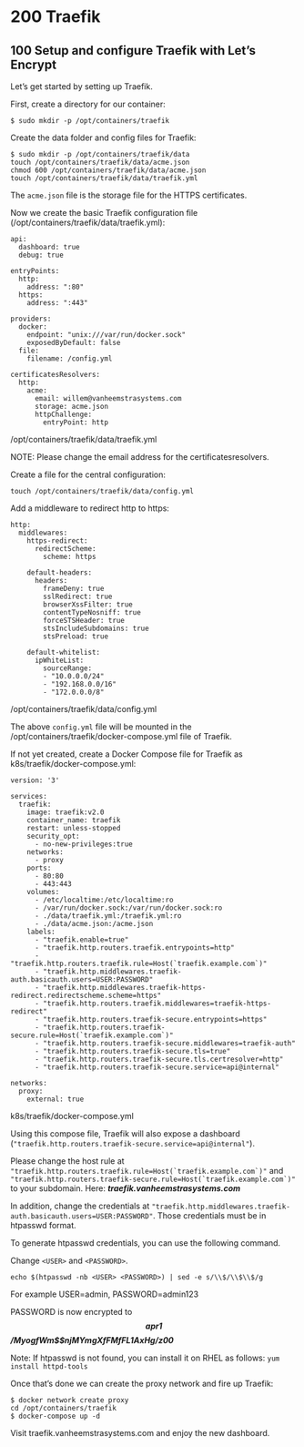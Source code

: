 # 200 Traefik

## 100 Setup and configure Traefik with Let’s Encrypt

Let’s get started by setting up Traefik.

First, create a directory for our container:

```
$ sudo mkdir -p /opt/containers/traefik
```

Create the data folder and config files for Traefik:

```
$ sudo mkdir -p /opt/containers/traefik/data
touch /opt/containers/traefik/data/acme.json
chmod 600 /opt/containers/traefik/data/acme.json
touch /opt/containers/traefik/data/traefik.yml
```

The ```acme.json``` file is the storage file for the HTTPS certificates.

Now we create the basic Traefik configuration file (/opt/containers/traefik/data/traefik.yml):

```
api:
  dashboard: true
  debug: true

entryPoints:
  http:
    address: ":80"
  https:
    address: ":443"

providers:
  docker:
    endpoint: "unix:///var/run/docker.sock"
    exposedByDefault: false
  file:
    filename: /config.yml
    
certificatesResolvers:
  http:
    acme:
      email: willem@vanheemstrasystems.com
      storage: acme.json
      httpChallenge:
        entryPoint: http
```

/opt/containers/traefik/data/traefik.yml

NOTE: Please change the email address for the certificatesresolvers.

Create a file for the central configuration:

```
touch /opt/containers/traefik/data/config.yml
```

Add a middleware to redirect http to https:

```
http:
  middlewares:
    https-redirect:
      redirectScheme:
        scheme: https

    default-headers:
      headers:
        frameDeny: true
        sslRedirect: true
        browserXssFilter: true
        contentTypeNosniff: true
        forceSTSHeader: true
        stsIncludeSubdomains: true
        stsPreload: true

    default-whitelist:
      ipWhiteList:
        sourceRange:
        - "10.0.0.0/24"
        - "192.168.0.0/16"
        - "172.0.0.0/8"
```
/opt/containers/traefik/data/config.yml

The above ```config.yml``` file will be mounted in the /opt/containers/traefik/docker-compose.yml file of Traefik.

If not yet created, create a Docker Compose file for Traefik as k8s/traefik/docker-compose.yml:

```
version: '3'

services:
  traefik:
    image: traefik:v2.0
    container_name: traefik
    restart: unless-stopped
    security_opt:
      - no-new-privileges:true
    networks:
      - proxy
    ports:
      - 80:80
      - 443:443
    volumes:
      - /etc/localtime:/etc/localtime:ro
      - /var/run/docker.sock:/var/run/docker.sock:ro
      - ./data/traefik.yml:/traefik.yml:ro
      - ./data/acme.json:/acme.json
    labels:
      - "traefik.enable=true"
      - "traefik.http.routers.traefik.entrypoints=http"
      - "traefik.http.routers.traefik.rule=Host(`traefik.example.com`)"
      - "traefik.http.middlewares.traefik-auth.basicauth.users=USER:PASSWORD"
      - "traefik.http.middlewares.traefik-https-redirect.redirectscheme.scheme=https"
      - "traefik.http.routers.traefik.middlewares=traefik-https-redirect"
      - "traefik.http.routers.traefik-secure.entrypoints=https"
      - "traefik.http.routers.traefik-secure.rule=Host(`traefik.example.com`)"
      - "traefik.http.routers.traefik-secure.middlewares=traefik-auth"
      - "traefik.http.routers.traefik-secure.tls=true"
      - "traefik.http.routers.traefik-secure.tls.certresolver=http"
      - "traefik.http.routers.traefik-secure.service=api@internal"

networks:
  proxy:
    external: true
```
k8s/traefik/docker-compose.yml

Using this compose file, Traefik will also expose a dashboard (```"traefik.http.routers.traefik-secure.service=api@internal"```). 

Please change the host rule at ```"traefik.http.routers.traefik.rule=Host(`traefik.example.com`)"``` and ```"traefik.http.routers.traefik-secure.rule=Host(`traefik.example.com`)"``` to your subdomain. Here: ***traefik.vanheemstrasystems.com***

In addition, change the credentials at ```"traefik.http.middlewares.traefik-auth.basicauth.users=USER:PASSWORD"```. Those credentials must be in htpasswd format.

To generate htpasswd credentials, you can use the following command. 

Change ```<USER>``` and ```<PASSWORD>```.
                             
```
echo $(htpasswd -nb <USER> <PASSWORD>) | sed -e s/\\$/\\$\\$/g                             
```

For example USER=admin, PASSWORD=admin123

PASSWORD is now encrypted to ***$$apr1$$/MyogfWm$$njMYmgXfFMfFL1AxHg/z00***

Note: If htpasswd is not found, you can install it on RHEL as follows: ```yum install httpd-tools```

Once that’s done we can create the proxy network and fire up Traefik:

```
$ docker network create proxy
cd /opt/containers/traefik
$ docker-compose up -d
```

Visit traefik.vanheemstrasystems.com and enjoy the new dashboard.
